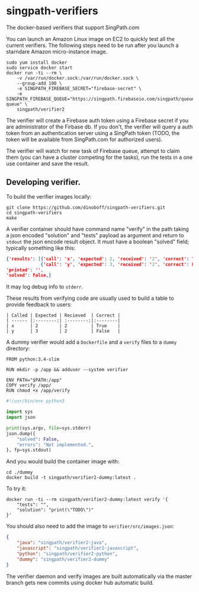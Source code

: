 # singpath-verifiers

The docker-based verifiers that support SingPath.com

You can launch an Amazon Linux image on EC2 to quickly test all the current
verifiers. The following steps need to be run after you launch a starndare
Amazon micro-instance image.

```shell
sudo yum install docker
sudo service docker start
docker run -ti --rm \
	-v /var/run/docker.sock:/var/run/docker.sock \
	--group-add 100 \
	-e SINGPATH_FIREBASE_SECRET="firebase-secret" \
	-e SINGPATH_FIREBASE_QUEUE="https://singpath.firebaseio.com/singpath/queues/my-queue" \
	singpath/verifier2
```


The verifier will create a Firebase auth token using a Firebase secret if you
are administrator of the Firbase db. If you don't, the verifier will query a
auth token from an authentication server using a SingPath token (TODO, the
token will be available from SingPath.com for authorized users).

The verifier will watch for new task of Firebase queue, attempt to claim them
(you can have a cluster competing for the tasks), run the tests in a one use
container and save the result.


## Developing verifier.

To build the verifier images locally:
```shell
git clone https://github.com/dinoboff/singpath-verifiers.git
cd singpath-verifiers
make
```

A verifier container should have command name "verify" in the path taking
a json encoded "solution" and "tests" payload as argument and return to `stdout`
the json encode result object. It must have a boolean "solved" field; typically
something like this:

```json
{'results': [{'call': 'x', 'expected': 2, 'received': '2', 'correct': True},
             {'call': 'y', 'expected': 3, 'received': '2', 'correct': False}],
'printed': '',
'solved': False,}
```

It may log debug info to `stderr`.

These results from verifying code are usually used to build a table to provide
feedback to users:

```
| Called | Expected | Recieved  | Correct |
| ------ |:--------:| :--------:|:--------|
| x      | 2        | 2         | True    |
| y      | 3        | 2         | False   |
```

A dummy verifier would add a  `Dockerfile` and a `verify` files to a
`dummy` directory:
```Dockefile
FROM python:3.4-slim

RUN mkdir -p /app && adduser --system verifier

ENV PATH="$PATH:/app"
COPY verify /app/
RUN chmod +x /app/verify

```

```python
#!/usr/bin/env python3

import sys
import json

print(sys.argv, file=sys.stderr)
json.dump({
    "solved": False,
    "errors": "Not implemented.",
}, fp=sys.stdout)

```

And you would build the container image with:
```shell
cd ./dummy
docker build -t singpath/verifier2-dummy:latest .
```

To try it:
```shell
docker run -ti --rm singpath/verifier2-dummy:latest verify '{
	"tests": "",
	"solution": "print(\"TODO\")"
}'
```

You should also need to add the image to `verifier/src/images.json`:
```json
{
    "java": "singpath/verifier2-java",
    "javascript": "singpath/verifier2-javascript",
    "python": "singpath/verifier2-python",
    "dummy": "singpath/verifier2-dummy"
}
```

The verifier daemon and verify images are built automatically via the master
branch gets new commits using docker hub automatic build.
